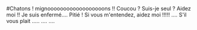 #Chatons !
mignoooooooooooooooooons !!
Coucou ?
Suis-je seul ?
Aidez moi !!
Je suis enfermé....
Pitié !
Si vous m'entendez, aidez moi !!!!!
....
S'il vous plait .....
....
....
